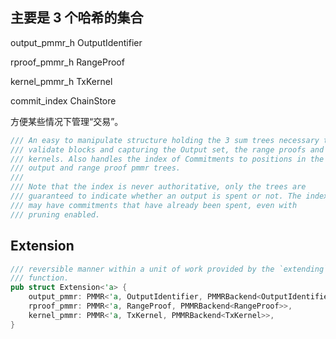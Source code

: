 ## 主要是 3 个哈希的集合

output\_pmmr\_h OutputIdentifier

rproof\_pmmr\_h RangeProof

kernel\_pmmr\_h TxKernel

commit\_index ChainStore

方便某些情况下管理“交易”。

```rust
/// An easy to manipulate structure holding the 3 sum trees necessary to
/// validate blocks and capturing the Output set, the range proofs and the
/// kernels. Also handles the index of Commitments to positions in the
/// output and range proof pmmr trees.
///
/// Note that the index is never authoritative, only the trees are
/// guaranteed to indicate whether an output is spent or not. The index
/// may have commitments that have already been spent, even with
/// pruning enabled.
```

## Extension

```rust
/// reversible manner within a unit of work provided by the `extending`
/// function.
pub struct Extension<'a> {
    output_pmmr: PMMR<'a, OutputIdentifier, PMMRBackend<OutputIdentifier>>,
    rproof_pmmr: PMMR<'a, RangeProof, PMMRBackend<RangeProof>>,
    kernel_pmmr: PMMR<'a, TxKernel, PMMRBackend<TxKernel>>,
}
```



